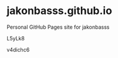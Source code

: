 # jakonbasss.github.io
Personal GitHub Pages site for jakonbasss


















































L5yLk8

v4dichc6
